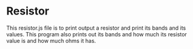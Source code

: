 # Resistor
This resistor.js file is to print output a resistor and print its bands and its values.
This program also prints out its bands and how much its resistor value is
and how much ohms it has.